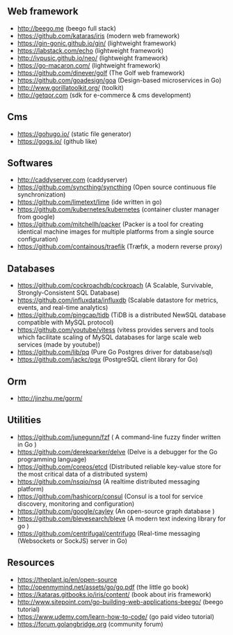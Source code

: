 

## Web framework

* http://beego.me (beego full stack)
* https://github.com/kataras/iris (modern web framework)
* https://gin-gonic.github.io/gin/ (lightweight framework)
* https://labstack.com/echo (lightweight framework)
* http://ivpusic.github.io/neo/ (lightweight framework)
* https://go-macaron.com/ (lightweight framework)
* https://github.com/dinever/golf (The Golf web framework)
* https://github.com/goadesign/goa (Design-based microservices in Go)
* http://www.gorillatoolkit.org/ (toolkit)
* http://getqor.com (sdk for e-commerce & cms development)

## Cms

* https://gohugo.io/ (static file generator)
* https://gogs.io/ (github like)

## Softwares

* http://caddyserver.com  (caddyserver)
* https://github.com/syncthing/syncthing (Open source continuous file synchronization)
* https://github.com/limetext/lime (ide written in go)
* https://github.com/kubernetes/kubernetes (container cluster manager from google)
* https://github.com/mitchellh/packer (Packer is a tool for creating identical machine images for multiple platforms from a single source configuration)
* https://github.com/containous/traefik (Træfɪk, a modern reverse proxy)

## Databases

* https://github.com/cockroachdb/cockroach (A Scalable, Survivable, Strongly-Consistent SQL Database)
* https://github.com/influxdata/influxdb (Scalable datastore for metrics, events, and real-time analytics)
* https://github.com/pingcap/tidb (TiDB is a distributed NewSQL database compatible with MySQL protocol)
* https://github.com/youtube/vitess (vitess provides servers and tools which facilitate scaling of MySQL databases for large scale web services (made by youtube))
* https://github.com/lib/pq (Pure Go Postgres driver for database/sql)
* https://github.com/jackc/pgx (PostgreSQL client library for Go)

## Orm

* http://jinzhu.me/gorm/

## Utilities

* https://github.com/junegunn/fzf ( A command-line fuzzy finder written in Go
)
* https://github.com/derekparker/delve (Delve is a debugger for the Go programming language)
* https://github.com/coreos/etcd (Distributed reliable key-value store for the most critical data of a distributed system)
* https://github.com/nsqio/nsq (A realtime distributed messaging platform)
* https://github.com/hashicorp/consul (Consul is a tool for service discovery, monitoring and configuration)
* https://github.com/google/cayley (An open-source graph database
)
* https://github.com/blevesearch/bleve (A modern text indexing library for go
)
* https://github.com/centrifugal/centrifugo (Real-time messaging (Websockets or SockJS) server in Go)

## Resources

* https://theplant.jp/en/open-source
* http://openmymind.net/assets/go/go.pdf (the little go book)
* https://kataras.gitbooks.io/iris/content/ (book about iris framework)
* http://www.sitepoint.com/go-building-web-applications-beego/ (beego tutorial)
* https://www.udemy.com/learn-how-to-code/ (go paid video tutorial)
* https://forum.golangbridge.org (community forum)

